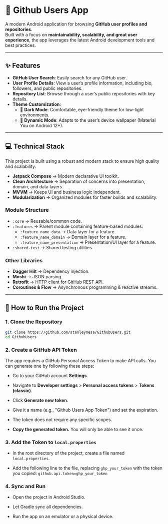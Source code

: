 # 📱 Github Users App

A modern Android application for browsing **GitHub user profiles and repositories**.  
Built with a focus on **maintainability, scalability, and great user experience**, the app leverages the latest Android development tools and best practices.

---

## ✨ Features

- **GitHub User Search**: Easily search for any GitHub user.  
- **User Profile Details**: View a user’s profile information, including bio, followers, and public repositories.  
- **Repository List**: Browse through a user’s public repositories with key details.  
- **Theme Customization**:  
  - 🌙 **Dark Mode**: Comfortable, eye-friendly theme for low-light environments.  
  - 🎨 **Dynamic Mode**: Adapts to the user’s device wallpaper (Material You on Android 12+).  

---

## 💻 Technical Stack

This project is built using a robust and modern stack to ensure high quality and scalability:

- **Jetpack Compose** → Modern declarative UI toolkit.  
- **Clean Architecture** → Separation of concerns into presentation, domain, and data layers.  
- **MVVM** → Keeps UI and business logic independent.  
- **Modularization** → Organized modules for faster builds and scalability.  

### Module Structure
- `:core` → Reusable/common code.  
- `:features` → Parent module containing feature-based modules:  
  - `:feature_name_data` → Data layer for a feature.  
  - `:feature_name_domain` → Domain layer for a feature.  
  - `:feature_name_presentation` → Presentation/UI layer for a feature.  
- `:shared-test` → Shared testing utilities.  

### Other Libraries
- **Dagger Hilt** → Dependency injection.  
- **Moshi** → JSON parsing.  
- **Retrofit** → HTTP client for GitHub REST API.  
- **Coroutines & Flow** → Asynchronous programming & reactive streams.  

---

## 🚀 How to Run the Project

### 1. Clone the Repository
```bash
git clone https://github.com/stanleymesa/GithubUsers.git
cd GithubUsers
```

### 2. Create a GitHub API Token

The app requires a GitHub Personal Access Token to make API calls. You can generate one by following these steps:

* Go to your GitHub account **Settings**.

* Navigate to **Developer settings** > **Personal access tokens** > **Tokens (classic)**.

* Click **Generate new token**.

* Give it a name (e.g., "Github Users App Token") and set the expiration.

* The token does not require any specific scopes.

* **Copy the generated token.** You will only be able to see it once.

### 3. Add the Token to `local.properties`

* In the root directory of the project, create a file named `local.properties`.

* Add the following line to the file, replacing `ghp_your_token` with the token you copied:
`github.api.token=ghp_your_token`

### 4. Sync and Run

* Open the project in Android Studio.

* Let Gradle sync all dependencies.

* Run the app on an emulator or a physical device.

